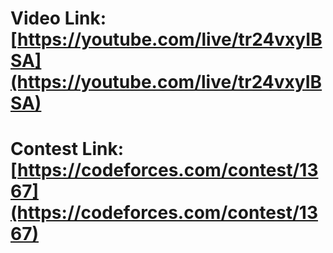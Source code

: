 # Video Link: [https://youtube.com/live/tr24vxyIBSA](https://youtube.com/live/tr24vxyIBSA)
# Contest Link: [https://codeforces.com/contest/1367](https://codeforces.com/contest/1367)